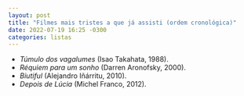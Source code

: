 ```yaml
---
layout: post
title: "Filmes mais tristes a que já assisti (ordem cronológica)"
date: 2022-07-19 16:25 -0300
categories: listas
---
```

* _Túmulo dos vagalumes_ (Isao Takahata, 1988).
* _Réquiem para um sonho_ (Darren Aronofsky, 2000).
* _Biutiful_ (Alejandro Iñárritu, 2010).
* _Depois de Lúcia_ (Michel Franco, 2012).